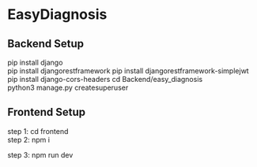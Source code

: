 # EasyDiagnosis

## Backend Setup
pip install django  
pip install djangorestframework
pip install djangorestframework-simplejwt
pip install django-cors-headers
cd Backend/easy_diagnosis  
python3 manage.py createsuperuser    

## Frontend Setup
step 1: cd frontend                                                                                                                                                                                                                               
step 2: npm i

step 3: npm run dev
